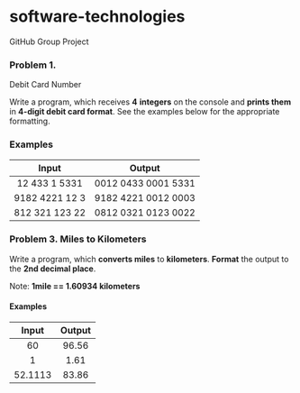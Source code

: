 ﻿# software-technologies
GitHub Group Project

### Problem 1.              
Debit Card Number

Write a program, which receives **4** **integers** on the console and
**prints them** in **4-digit debit card format**. See the examples below
for the appropriate formatting.

### Examples

| Input | Output |
| :---: | :---: |
| 12 433 1 5331 | 0012 0433 0001 5331 |
| 9182 4221 12 3 | 9182 4221 0012 0003 |
| 812 321 123 22 | 0812 0321 0123 0022 |



### Problem 3. Miles to Kilometers

Write a program, which **converts miles** to **kilometers**. **Format** the output to the **2nd decimal place**.

Note: **1mile == 1.60934 kilometers**

#### Examples

|  Input  | Output |
|:-------:|:------:|
| 60      | 96.56  |
| 1       | 1.61   |
| 52.1113 | 83.86  |